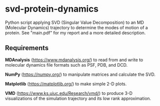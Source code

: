 # svd-protein-dynamics

Python script applying SVD (Singular Value Decomposition) to an MD (Molecular Dynamics) trajectory to determine the modes of motion of a protein. See "main.pdf" for my report and a more detailed description.

## Requirements
**MDAnalysis** (https://www.mdanalysis.org/) to read from and write to molecular dynamics file formats such as PSF, PDB, and DCD.

**NumPy** (https://numpy.org/) to manipulate matrices and calculate the SVD.

**Matplotlib** (https://matplotlib.org/) to make simple 2-D plots.

**VMD** (https://www.ks.uiuc.edu/Research/vmd/) to produce 3-D visualizations of the simulation
trajectory and its low rank approximation.

